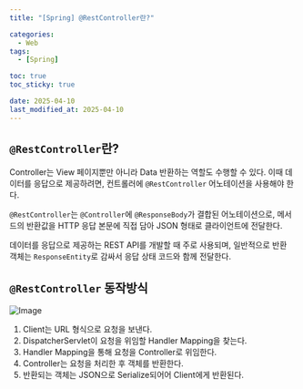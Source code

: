 ```yaml
---
title: "[Spring] @RestController란?"

categories:
  - Web
tags:
  - [Spring]

toc: true
toc_sticky: true

date: 2025-04-10
last_modified_at: 2025-04-10
---
```


## `@RestController`란?
Controller는 View 페이지뿐만 아니라 Data 반환하는 역할도 수행할 수 있다. 이때 데이터를 응답으로 제공하려면, 컨트롤러에 `@RestController` 어노테이션을 사용해야 한다.

`@RestController`는 `@Controller`에 `@ResponseBody`가 결합된 어노테이션으로, 메서드의 반환값을 HTTP 응답 본문에 직접 담아 JSON 형태로 클라이언트에 전달한다.

데이터를 응답으로 제공하는 REST API를 개발할 때 주로 사용되며, 일반적으로 반환 객체는 `ResponseEntity`로 감싸서 응답 상태 코드와 함께 전달한다.  



## `@RestController` 동작방식
![Image](https://github.com/user-attachments/assets/b5ebcb79-4049-4d47-9378-b162b7237e69)

1. Client는 URL 형식으로 요청을 보낸다.
2. DispatcherServlet이 요청을 위임할 Handler Mapping을 찾는다.
3. Handler Mapping을 통해 요청을 Controller로 위임한다.
4. Controller는 요청을 처리한 후 객체를 반환한다.
5. 반환되는 객체는 JSON으로 Serialize되어어 Client에게 반환된다.
